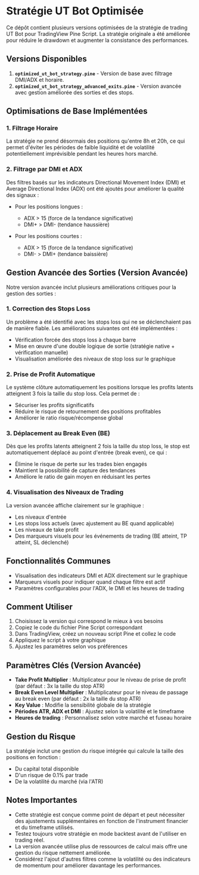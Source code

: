 # Stratégie UT Bot Optimisée

Ce dépôt contient plusieurs versions optimisées de la stratégie de trading UT Bot pour TradingView Pine Script. La stratégie originale a été améliorée pour réduire le drawdown et augmenter la consistance des performances.

## Versions Disponibles

1. **`optimized_ut_bot_strategy.pine`** - Version de base avec filtrage DMI/ADX et horaire.
2. **`optimized_ut_bot_strategy_advanced_exits.pine`** - Version avancée avec gestion améliorée des sorties et des stops.

## Optimisations de Base Implémentées

### 1. Filtrage Horaire
La stratégie ne prend désormais des positions qu'entre 8h et 20h, ce qui permet d'éviter les périodes de faible liquidité et de volatilité potentiellement imprévisible pendant les heures hors marché.

### 2. Filtrage par DMI et ADX
Des filtres basés sur les indicateurs Directional Movement Index (DMI) et Average Directional Index (ADX) ont été ajoutés pour améliorer la qualité des signaux :

- Pour les positions longues : 
  - ADX > 15 (force de la tendance significative)
  - DMI+ > DMI- (tendance haussière)
  
- Pour les positions courtes :
  - ADX > 15 (force de la tendance significative)
  - DMI- > DMI+ (tendance baissière)

## Gestion Avancée des Sorties (Version Avancée)

Notre version avancée inclut plusieurs améliorations critiques pour la gestion des sorties :

### 1. Correction des Stops Loss
Un problème a été identifié avec les stops loss qui ne se déclenchaient pas de manière fiable. Les améliorations suivantes ont été implémentées :

- Vérification forcée des stops loss à chaque barre
- Mise en œuvre d'une double logique de sortie (stratégie native + vérification manuelle)
- Visualisation améliorée des niveaux de stop loss sur le graphique

### 2. Prise de Profit Automatique
Le système clôture automatiquement les positions lorsque les profits latents atteignent 3 fois la taille du stop loss. Cela permet de :

- Sécuriser les profits significatifs
- Réduire le risque de retournement des positions profitables
- Améliorer le ratio risque/récompense global

### 3. Déplacement au Break Even (BE)
Dès que les profits latents atteignent 2 fois la taille du stop loss, le stop est automatiquement déplacé au point d'entrée (break even), ce qui :

- Élimine le risque de perte sur les trades bien engagés
- Maintient la possibilité de capture des tendances
- Améliore le ratio de gain moyen en réduisant les pertes

### 4. Visualisation des Niveaux de Trading
La version avancée affiche clairement sur le graphique :

- Les niveaux d'entrée
- Les stops loss actuels (avec ajustement au BE quand applicable)
- Les niveaux de take profit
- Des marqueurs visuels pour les événements de trading (BE atteint, TP atteint, SL déclenché)

## Fonctionnalités Communes

- Visualisation des indicateurs DMI et ADX directement sur le graphique
- Marqueurs visuels pour indiquer quand chaque filtre est actif
- Paramètres configurables pour l'ADX, le DMI et les heures de trading

## Comment Utiliser

1. Choisissez la version qui correspond le mieux à vos besoins
2. Copiez le code du fichier Pine Script correspondant
3. Dans TradingView, créez un nouveau script Pine et collez le code
4. Appliquez le script à votre graphique
5. Ajustez les paramètres selon vos préférences

## Paramètres Clés (Version Avancée)

- **Take Profit Multiplier** : Multiplicateur pour le niveau de prise de profit (par défaut : 3x la taille du stop ATR)
- **Break Even Level Multiplier** : Multiplicateur pour le niveau de passage au break even (par défaut : 2x la taille du stop ATR)
- **Key Value** : Modifie la sensibilité globale de la stratégie
- **Périodes ATR, ADX et DMI** : Ajustez selon la volatilité et le timeframe
- **Heures de trading** : Personnalisez selon votre marché et fuseau horaire

## Gestion du Risque

La stratégie inclut une gestion du risque intégrée qui calcule la taille des positions en fonction :
- Du capital total disponible
- D'un risque de 0.1% par trade
- De la volatilité du marché (via l'ATR)

## Notes Importantes

- Cette stratégie est conçue comme point de départ et peut nécessiter des ajustements supplémentaires en fonction de l'instrument financier et du timeframe utilisés.
- Testez toujours votre stratégie en mode backtest avant de l'utiliser en trading réel.
- La version avancée utilise plus de ressources de calcul mais offre une gestion du risque nettement améliorée.
- Considérez l'ajout d'autres filtres comme la volatilité ou des indicateurs de momentum pour améliorer davantage les performances.
